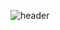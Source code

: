 <!-- Read me - Header -->
<!--![header](https://capsule-render.vercel.app/api?type=waving&color=gradient&height=250&animation=fadeIn&section=footer)-->
![header](https://capsule-render.vercel.app/api?type=waving&color=gradient&height=180&animation=fadeIn&text=Hello%World!👋👋👋)

<!--### Hi there 👋-->

<!--
**jnj570244/jnj570244** is a ✨ _special_ ✨ repository because its `README.md` (this file) appears on your GitHub profile.

Here are some ideas to get you started:

- 🔭 I’m currently working on ...
- 🌱 I’m currently learning ...
- 👯 I’m looking to collaborate on ...
- 🤔 I’m looking for help with ...
- 💬 Ask me about ...
- 📫 How to reach me: ...
- 😄 Pronouns: ...
- ⚡ Fun fact: ...
-->
